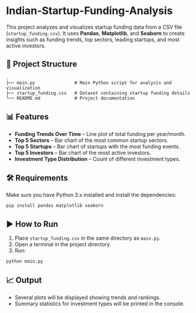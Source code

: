# Indian-Startup-Funding-Analysis

This project analyzes and visualizes startup funding data from a CSV file (`startup_funding.csv`).
It uses **Pandas**, **Matplotlib**, and **Seaborn** to create insights such as funding trends, top sectors, leading startups, and most active investors.

## 📂 Project Structure

```
.
├── main.py               # Main Python script for analysis and visualization
├── startup_funding.csv   # Dataset containing startup funding details
└── README.md             # Project documentation
```

## 📊 Features

* **Funding Trends Over Time** – Line plot of total funding per year/month.
* **Top 5 Sectors** – Bar chart of the most common startup sectors.
* **Top 5 Startups** – Bar chart of startups with the most funding events.
* **Top 5 Investors** – Bar chart of the most active investors.
* **Investment Type Distribution** – Count of different investment types.

## 🛠 Requirements

Make sure you have Python 3.x installed and install the dependencies:

```bash
pip install pandas matplotlib seaborn
```

## ▶️ How to Run

1. Place `startup_funding.csv` in the same directory as `main.py`.
2. Open a terminal in the project directory.
3. Run:

```bash
python main.py
```

## 📈 Output

* Several plots will be displayed showing trends and rankings.
* Summary statistics for investment types will be printed in the console.



